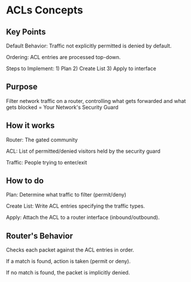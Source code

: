 # ACLs Concepts
## Key Points
Default Behavior: Traffic not explicitly permitted is denied by default.

Ordering: ACL entries are processed top-down.

Steps to Implement: 1) Plan 2) Create List 3) Apply to interface

## Purpose
Filter network traffic on a router, controlling what gets forwarded and what gets blocked = Your Network's Security Guard

## How it works
Router: The gated community

ACL: List of permitted/denied visitors held by the security guard

Traffic: People trying to enter/exit

## How to do
Plan: Determine what traffic to filter (permit/deny)

Create List: Write ACL entries specifying the traffic types.

Apply: Attach the ACL to a router interface (inbound/outbound).

## Router's Behavior
Checks each packet against the ACL entries in order.

If a match is found, action is taken (permit or deny).

If no match is found, the packet is implicitly denied.

